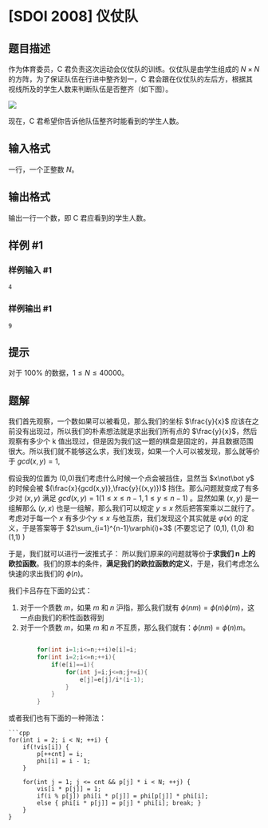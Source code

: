 # [SDOI 2008] 仪仗队

## 题目描述

作为体育委员，C 君负责这次运动会仪仗队的训练。仪仗队是由学生组成的 $N \times N$ 的方阵，为了保证队伍在行进中整齐划一，C 君会跟在仪仗队的左后方，根据其视线所及的学生人数来判断队伍是否整齐（如下图）。

![](https://cdn.luogu.com.cn/upload/pic/1149.png)

现在，C 君希望你告诉他队伍整齐时能看到的学生人数。

## 输入格式

一行，一个正整数 $N$。

## 输出格式

输出一行一个数，即 C 君应看到的学生人数。

## 样例 #1

### 样例输入 #1

```
4
```

### 样例输出 #1

```
9
```

## 提示

对于 $100 \%$ 的数据，$1 \le N \le 40000$。

## 题解
我们首先观察，一个数如果可以被看见，那么我们的坐标 $\frac{y}{x}$ 应该在之前没有出现过，所以我们的朴素想法就是求出我们所有点的 $\frac{y}{x}$，然后观察有多少个 k 值出现过，但是因为我们这一题的棋盘是固定的，并且数据范围很大。所以我们就不能够这么求，我们发现，如果一个人可以被发现，那么就等价于 $gcd(x,y)=1$,

假设我的位置为 (0,0)我们考虑什么时候一个点会被挡住，显然当 $x\not\bot y$ 的时候会被
$(\frac{x}{gcd(x,y)},\frac{y}{(x,y)})$ 挡住。那么问题就变成了有多少对 $(x,y)$ 满足
$gcd(x,y)=1(1\leq x\leq n-1,1\leq y\leq n-1)$ 。显然如果 $(x,y)$ 是一组解那么 $(y,x)$ 也是一组解，那么我们可以规定 $y\leq x$ 然后把答案乘以二就行了。考虑对于每一个 $x$ 有多少个$y\leq x$ 与他互质，我们发现这个其实就是 $\varphi(x)$ 的定义，于是答案等于 $2\sum_{i=1}^{n-1}\varphi(i)+3$ (不要忘记了 (0,1), (1,0) 和 (1,1) )

于是，我们就可以进行一波推式子：
所以我们原来的问题就等价于**求我们 n 上的欧拉函数**。我们的原本的条件，**满足我们的欧拉函数的定义**，于是，我们考虑怎么快速的求出我们的 $\phi(n)$。

我们卡吕存在下面的公式：
1. 对于一个质数 $m$，如果 $m$ 和 $n$ 沪指，那么我们就有 $\phi(nm)=\phi(n)\phi(m)$，这一点由我们的积性函数得到
2. 对于一个质数 $m$，如果 $m$ 和 $n$ 不互质，那么我们就有：$\phi(nm)=\phi(n)m$。
```cpp

        for(int i=1;i<=n;++i)e[i]=i;
        for(int i=2;i<=n;++i){
            if(e[i]==i){
                for(int j=i;j<=n;j+=i){
                    e[j]=e[j]/i*(i-1);
                }
            }
        }

```

或者我们也有下面的一种筛法：
```
```cpp
for(int i = 2; i < N; ++i) {
	if(!vis[i]) {
		p[++cnt] = i;
		phi[i] = i - 1; 
	}
	
	for(int j = 1; j <= cnt && p[j] * i < N; ++j) {
		vis[i * p[j]] = 1;
		if(i % p[j]) phi[i * p[j]] = phi[p[j]] * phi[i];
		else { phi[i * p[j]] = p[j] * phi[i]; break; }
	}
}
```
```